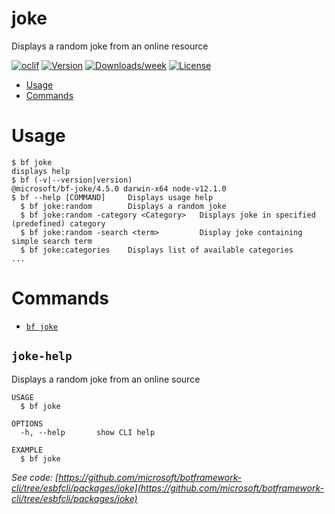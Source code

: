 joke
====

Displays a random joke from an online resource

[![oclif](https://img.shields.io/badge/cli-oclif-brightgreen.svg)](https://oclif.io)
[![Version](https://img.shields.io/npm/v/joke.svg)](https://npmjs.org/package/joke)
[![Downloads/week](https://img.shields.io/npm/dw/joke.svg)](https://npmjs.org/package/joke)
[![License](https://img.shields.io/npm/l/joke.svg)](https://github.com/scheyal/joke/blob/master/package.json)

<!-- toc -->
* [Usage](#usage)
* [Commands](#commands)
<!-- tocstop -->
# Usage
<!-- usage -->
```sh-session
$ bf joke
displays help
$ bf (-v|--version|version)
@microsoft/bf-joke/4.5.0 darwin-x64 node-v12.1.0
$ bf --help [COMMAND]     Displays usage help
  $ bf joke:random        Displays a random joke
  $ bf joke:random -category <Category>   Displays joke in specified (predefined) category
  $ bf joke:random -search <term>         Display joke containing simple search term 
  $ bf joke:categories    Displays list of available categories
...
```
<!-- usagestop -->
# Commands
<!-- commands -->
* [`bf joke`](#joke-help)

## `joke-help`

Displays a random joke from an online source
```
USAGE
  $ bf joke 

OPTIONS
  -h, --help       show CLI help

EXAMPLE
  $ bf joke
```

_See code: [https://github.com/microsoft/botframework-cli/tree/esbfcli/packages/joke](https://github.com/microsoft/botframework-cli/tree/esbfcli/packages/joke)_
<!-- commandsstop -->
